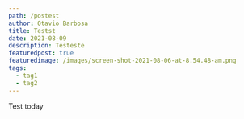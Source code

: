 ```yaml
---
path: /postest
author: Otavio Barbosa
title: Testst
date: 2021-08-09
description: Testeste
featuredpost: true
featuredimage: /images/screen-shot-2021-08-06-at-8.54.48-am.png
tags:
  - tag1
  - tag2
---
```

Test today